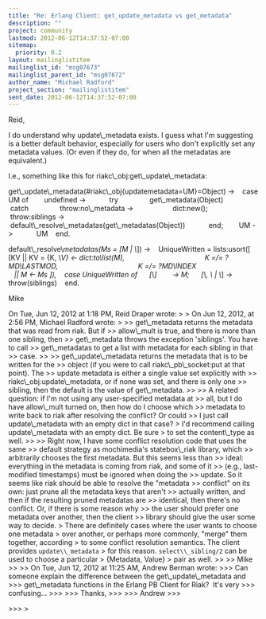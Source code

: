 ```yaml
---
title: "Re: Erlang Client: get_update_metadata vs get_metadata"
description: ""
project: community
lastmod: 2012-06-12T14:37:52-07:00
sitemap:
  priority: 0.2
layout: mailinglistitem
mailinglist_id: "msg07673"
mailinglist_parent_id: "msg07672"
author_name: "Michael Radford"
project_section: "mailinglistitem"
sent_date: 2012-06-12T14:37:52-07:00
---
```



Reid,

I do understand why update\\_metadata exists. I guess what I'm
suggesting is a better default behavior, especially for users who
don't explicitly set any metadata values. (Or even if they do, for
when all the metadatas are equivalent.)

I.e., something like this for riakc\\_obj:get\\_update\\_metadata:

get\\_update\\_metadata(#riakc\\_obj{updatemetadata=UM}=Object) -&gt;
   case UM of
       undefined -&gt;
           try
               get\\_metadata(Object)
           catch
               throw:no\\_metadata -&gt;
                   dict:new();
               throw:siblings -&gt;
                   default\\_resolve\\_metadatas(get\\_metadatas(Object))
           end;
       UM -&gt;
           UM
   end.

default\\_resolve\\_metadatas(Ms = [M | \\_]) -&gt;
   UniqueWritten = lists:usort([ [KV || KV = {K, \\_V} &lt;- dict:to\\_list(M),
                                        K =/= ?MD\\_LASTMOD,
                                        K =/= ?MD\\_INDEX
                                 || M &lt;- Ms ]),
   case UniqueWritten of
     [\\_]        -&gt; M;
     [\\_, \\_ | \\_] -&gt; throw(siblings)
   end.

Mike

On Tue, Jun 12, 2012 at 1:18 PM, Reid Draper  wrote:
&gt;
&gt; On Jun 12, 2012, at 2:56 PM, Michael Radford wrote:
&gt;
&gt;&gt; get\\_metadata returns the metadata that was read from riak. But if
&gt;&gt; allow\\_mult is true, and there is more than one sibling, then
&gt;&gt; get\\_metadata throws the exception 'siblings'. You have to call
&gt;&gt; get\\_metadatas to get a list with metadata for each sibling in that
&gt;&gt; case.
&gt;&gt;
&gt;&gt; get\\_update\\_metadata returns the metadata that is to be written for the
&gt;&gt; object (if you were to call riakc\\_pb\\_socket:put at that point). The
&gt;&gt; update metadata is either a single value set explicitly with
&gt;&gt; riakc\\_obj:update\\_metadata, or if none was set, and there is only one
&gt;&gt; sibling, then the default is the value of get\\_metadata.
&gt;&gt;
&gt;&gt; A related question: if I'm not using any user-specified metadata at
&gt;&gt; all, but I do have allow\\_mult turned on, then how do I choose which
&gt;&gt; metadata to write back to riak after resolving the conflict? Or could
&gt;&gt; I just call update\\_metadata with an empty dict in that case?
&gt; I'd recommend calling update\\_metadata with an empty dict. Be sure
&gt; to set the content\\_type as well.
&gt;&gt;
&gt;&gt; Right now, I have some conflict resolution code that uses the same
&gt;&gt; default strategy as mochimedia's statebox\\_riak library, which
&gt;&gt; arbitrarily chooses the first metadata. But this seems less than
&gt;&gt; ideal: everything in the metadata is coming from riak, and some of it
&gt;&gt; (e.g., last-modified timestamps) must be ignored when doing the
&gt;&gt; update. So it seems like riak should be able to resolve the "metadata
&gt;&gt; conflict" on its own: just prune all the metadata keys that aren't
&gt;&gt; actually written, and then if the resulting pruned metadatas are
&gt;&gt; identical, then there's no conflict. Or, if there is some reason why
&gt;&gt; the user should prefer one metadata over another, then the client
&gt;&gt; library should give the user some way to decide.
&gt; There are definitely cases where the user wants to choose one metadata
&gt; over another, or perhaps more commonly, "merge" them together, according
&gt; to some conflict resolution semantics. The client provides `update\\_metadata`
&gt; for this reason. `select\\_sibling/2` can be used to choose a particular 
&gt; {Metadata, Value}
&gt; pair as well.
&gt;&gt;
&gt;&gt; Mike
&gt;&gt;
&gt;&gt; On Tue, Jun 12, 2012 at 11:25 AM, Andrew Berman  wrote:
&gt;&gt;&gt; Can someone explain the difference between the get\\_update\\_metadata and
&gt;&gt;&gt; get\\_metadata functions in the Erlang PB Client for Riak?  It's very
&gt;&gt;&gt; confusing...
&gt;&gt;&gt;
&gt;&gt;&gt; Thanks,
&gt;&gt;&gt;
&gt;&gt;&gt; Andrew
&gt;&gt;&gt;

&gt;&gt;&gt;
&gt;

